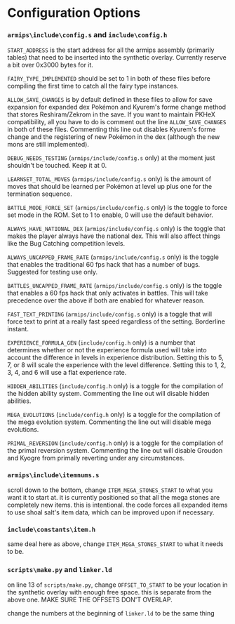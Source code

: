 # Configuration Options

### ``armips\include\config.s`` and ``include\config.h``
 ``START_ADDRESS`` is the start address for all the armips assembly (primarily tables) that need to be inserted into the synthetic overlay.  Currently reserve a bit over 0x3000 bytes for it.

 ``FAIRY_TYPE_IMPLEMENTED`` should be set to 1 in both of these files before compiling the first time to catch all the fairy type instances.
 
 ``ALLOW_SAVE_CHANGES`` is by default defined in these files to allow for save expansion for expanded dex Pokémon and Kyurem's forme change method that stores Reshiram/Zekrom in the save.  If you want to maintain PKHeX compatibility, all you have to do is comment out the line ``ALLOW_SAVE_CHANGES`` in both of these files.  Commenting this line out disables Kyurem's forme change and the registering of new Pokémon in the dex (although the new mons are still implemented).
 
 ``DEBUG_NEEDS_TESTING`` (``armips/include/config.s`` only) at the moment just shouldn't be touched.  Keep it at 0.
 
 ``LEARNSET_TOTAL_MOVES`` (``armips/include/config.s`` only) is the amount of moves that should be learned per Pokémon at level up plus one for the termination sequence.
 
 ``BATTLE_MODE_FORCE_SET`` (``armips/include/config.s`` only) is the toggle to force set mode in the ROM.  Set to 1 to enable, 0 will use the default behavior.
 
 ``ALWAYS_HAVE_NATIONAL_DEX`` (``armips/include/config.s`` only) is the toggle that makes the player always have the national dex.  This will also affect things like the Bug Catching competition levels.
 
 ``ALWAYS_UNCAPPED_FRAME_RATE`` (``armips/include/config.s`` only) is the toggle that enables the traditional 60 fps hack that has a number of bugs.  Suggested for testing use only.
 
 ``BATTLES_UNCAPPED_FRAME_RATE`` (``armips/include/config.s`` only) is the toggle that enables a 60 fps hack that only activates in battles.  This will take precedence over the above if both are enabled for whatever reason.

 ``FAST_TEXT_PRINTING`` (``armips/include/config.s`` only) is a toggle that will force text to print at a really fast speed regardless of the setting.  Borderline instant.
 
 ``EXPERIENCE_FORMULA_GEN`` (``include/config.h`` only) is a number that determines whether or not the experience formula used will take into account the difference in levels in experience distribution.  Setting this to 5, 7, or 8 will scale the experience with the level difference.  Setting this to 1, 2, 3, 4, and 6 will use a flat experience rate.
 
 ``HIDDEN_ABILITIES`` (``include/config.h`` only) is a toggle for the compilation of the hidden ability system.  Commenting the line out will disable hidden abilities.

 ``MEGA_EVOLUTIONS`` (``include/config.h`` only) is a toggle for the compilation of the mega evolution system.  Commenting the line out will disable mega evolutions.

 ``PRIMAL_REVERSION`` (``include/config.h`` only) is a toggle for the compilation of the primal reversion system.  Commenting the line out will disable Groudon and Kyogre from primally reverting under any circumstances.

### ``armips\include\itemnums.s``
 scroll down to the bottom, change ``ITEM_MEGA_STONES_START`` to what you want it to start at.  it is currently positioned so that all the mega stones are completely new items.  this is intentional.  the code forces all expanded items to use shoal salt's item data, which can be improved upon if necessary.

### ``include\constants\item.h``
 same deal here as above, change ``ITEM_MEGA_STONES_START`` to what it needs to be.

### ``scripts\make.py`` and ``linker.ld``
 on line 13 of ``scripts/make.py``, change ``OFFSET_TO_START`` to be your location in the synthetic overlay with enough free space.  this is separate from the above one.  MAKE SURE THE OFFSETS DON'T OVERLAP.
 
 change the numbers at the beginning of ``linker.ld`` to be the same thing
